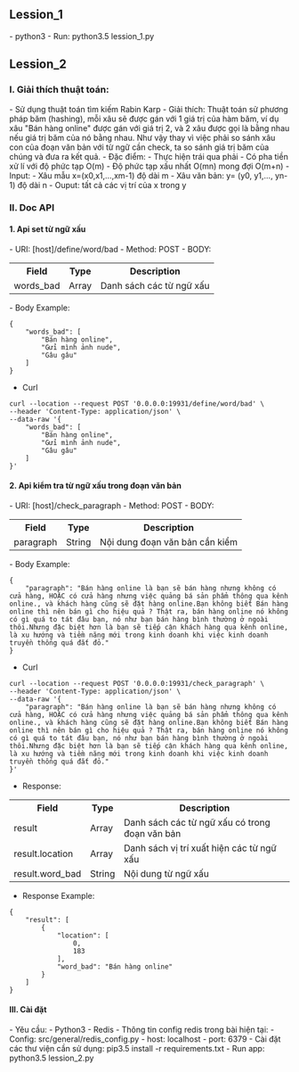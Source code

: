<h2 id="title">Lession_1</h2>
-  python3
- Run:
    python3.5 lession_1.py


<h2 id="title">Lession_2</h2>
<h3>I. Giải thích thuật toán: </h3>
- Sử dụng thuật toán tìm kiếm Rabin Karp
- Giải thích: 
Thuật toán sử  phương pháp băm (hashing), mỗi xâu sẽ được gán với 1 giá trị của hàm băm,
ví dụ xâu "Bán hàng online" được gán với giá trị 2, và 2 xâu được gọi là bằng nhau nếu giá
trị băm của nó bằng nhau. Như vậy thay vì việc phải so sánh xâu con của đoạn văn bản với 
từ ngữ cần check, ta so sánh giá trị băm của chúng và đưa ra kết quả. 
- Đặc điểm:
    - Thực hiện trái qua phải
    - Có pha tiền xử lí với độ phức tạp O(m)
    - Độ phức tạp xấu nhất O(mn) mong đợi O(m+n)
- Input:
    - Xâu mẫu x=(x0,x1,…,xm-1) độ dài m
    - Xâu văn bản: y= (y0, y1,…, yn-1) độ dài n
- Ouput: tất cả các vị trí của x trong y

<h3>II. Doc API </h3>
<h4>1. Api set từ ngữ xấu </h4>
- URI: [host]/define/word/bad
- Method: POST
- BODY: 
<table>
    <tr>
        <th>Field</th>    
        <th>Type</th>    
        <th>Description</th>    
    </tr>
    <tr>
        <td>words_bad</td>
        <td>Array</td>
        <td>Danh sách các từ ngữ xấu</td>
    </tr>
</table>
- Body Example:

```
{
    "words_bad": [
        "Bán hàng online",
        "Gửi mình ảnh nude",
        "Gâu gâu"
    ]
}
```
- Curl
```
curl --location --request POST '0.0.0.0:19931/define/word/bad' \
--header 'Content-Type: application/json' \
--data-raw '{
    "words_bad": [
        "Bán hàng online",
        "Gửi mình ảnh nude",
        "Gâu gâu"
    ]
}'
```

<h4>2. Api kiểm tra từ ngữ xấu trong đoạn văn bản</h4>
- URI: [host]/check_paragraph
- Method: POST
- BODY: 
<table>
    <tr>
        <th>Field</th>    
        <th>Type</th>    
        <th>Description</th>    
    </tr>
    <tr>
        <td>paragraph</td>
        <td>String</td>
        <td>Nội dung đoạn văn bản cần kiểm </td>
    </tr>
</table>
- Body Example:

```
{
    "paragraph": "Bán hàng online là bạn sẽ bán hàng nhưng không có cửa hàng, HOẶC có cửa hàng nhưng việc quảng bá sản phẩm thông qua kênh online., và khách hàng cũng sẽ đặt hàng online.Bạn không biết Bán hàng online thì nên bán gì cho hiệu quả ? Thật ra, bán hàng online nó không có gì quá to tát đâu bạn, nó như bạn bán hàng bình thường ở ngoài thôi.Nhưng đặc biệt hơn là bạn sẽ tiếp cận khách hàng qua kênh online, là xu hướng và tiềm năng mới trong kinh doanh khi việc kinh doanh truyền thống quá đắt đỏ."
}
```
- Curl
```
curl --location --request POST '0.0.0.0:19931/check_paragraph' \
--header 'Content-Type: application/json' \
--data-raw '{
    "paragraph": "Bán hàng online là bạn sẽ bán hàng nhưng không có cửa hàng, HOẶC có cửa hàng nhưng việc quảng bá sản phẩm thông qua kênh online., và khách hàng cũng sẽ đặt hàng online.Bạn không biết Bán hàng online thì nên bán gì cho hiệu quả ? Thật ra, bán hàng online nó không có gì quá to tát đâu bạn, nó như bạn bán hàng bình thường ở ngoài thôi.Nhưng đặc biệt hơn là bạn sẽ tiếp cận khách hàng qua kênh online, là xu hướng và tiềm năng mới trong kinh doanh khi việc kinh doanh truyền thống quá đắt đỏ."
}'
```

- Response:
<table>
    <tr>
        <th>Field</th>    
        <th>Type</th>    
        <th>Description</th>    
    </tr>
    <tr>
        <td>result </td>
        <td>Array </td>
        <td>Danh sách các từ ngữ xấu có trong đoạn văn bản </td>
    </tr>
    <tr>
        <td>result.location</td>
        <td>Array </td>
        <td>Danh sách vị trí xuất hiện các từ ngữ xấu </td>
    </tr>
    <tr>
        <td>result.word_bad </td>
        <td>String </td>
        <td>Nội dung từ ngữ xấu </td>
    </tr>
</table>

- Response Example:

```
{
    "result": [
        {
            "location": [
                0,
                183
            ],
            "word_bad": "Bán hàng online"
        }
    ]
}
```

<h4>III. Cài đặt</h4>
- Yêu cầu:
    - Python3
    - Redis 
- Thông tin config redis trong bài hiện tại:
    - Config: src/general/redis_config.py
    - host: localhost
    - port: 6379
- Cài đặt các thư viện cần sử dụng: pip3.5 install -r requirements.txt 
- Run app: python3.5 lession_2.py
